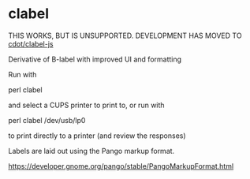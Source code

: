 # clabel

THIS WORKS, BUT IS UNSUPPORTED. DEVELOPMENT HAS MOVED TO [cdot/clabel-js](https://github.com/cdot/clabel-js)

Derivative of B-label with improved UI and formatting

Run with

perl clabel

and select a CUPS printer to print to, or run with

perl clabel /dev/usb/lp0

to print directly to a printer (and review the responses)

Labels are laid out using the Pango markup format.

https://developer.gnome.org/pango/stable/PangoMarkupFormat.html
